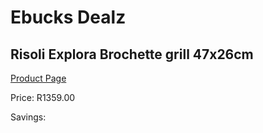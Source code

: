 
# Ebucks Dealz
## Risoli Explora Brochette grill 47x26cm
[Product Page](https://www.ebucks.com/web/shop/productSelected.do?prodId=1162582671&catId=1157659933)

Price: R1359.00

Savings: 


	